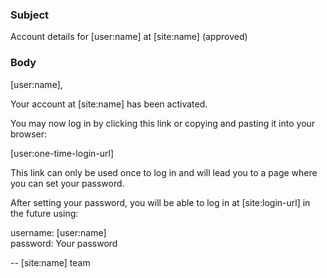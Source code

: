 ### Subject

Account details for [user:name] at [site:name] (approved)

### Body

[user:name],

Your account at [site:name] has been activated.

You may now log in by clicking this link or copying and pasting it into your browser:

[user:one-time-login-url]

This link can only be used once to log in and will lead you to a page where you can set your password.

After setting your password, you will be able to log in at [site:login-url] in the future using:

username: [user:name]
<br/>password: Your password

--  [site:name] team
